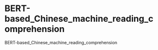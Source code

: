 # BERT-based_Chinese_machine_reading_comprehension
BERT-based_Chinese_machine_reading_comprehension
